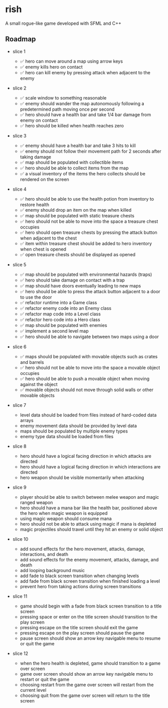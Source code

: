 # rish

A small rogue-like game developed with SFML and C++

## Roadmap

- slice 1

  - ✅ hero can move around a map using arrow keys
  - ✅ enemy kills hero on contact
  - ✅ hero can kill enemy by pressing attack when adjacent to the enemy

- slice 2

  - ✅ scale window to something reasonable
  - ✅ enemy should wander the map autonomously following a predetermined path moving once per second
  - ✅ hero should have a health bar and take 1/4 bar damage from enemy on contact
  - ✅ hero should be killed when health reaches zero

- slice 3

  - ✅ enemy should have a health bar and take 3 hits to kill
  - ✅ enemy should not follow their movement path for 2 seconds after taking damage
  - ✅ map should be populated with collectible items
  - ✅ hero should be able to collect items from the map
  - ✅ a visual inventory of the items the hero collects should be rendered on the screen

- slice 4

  - ✅ hero should be able to use the health potion from inventory to restore health
  - ✅ enemy should drop an item on the map when killed
  - ✅ map should be populated with static treasure chests
  - ✅ hero should not be able to move into the space a treasure chest occupies
  - ✅ hero should open treasure chests by pressing the attack button when adjacent to the chest
  - ✅ item within treasure chest should be added to hero inventory when chest is opened
  - ✅ open treasure chests should be displayed as opened

- slice 5

  - ✅ map should be populated with environmental hazards (traps)
  - ✅ hero should take damage on contact with a trap
  - ✅ map should have doors eventually leading to new maps
  - ✅ hero should be able to press the attack button adjacent to a door to use the door
  - ✅ refactor runtime into a Game class
  - ✅ refactor enemy code into an Enemy class
  - ✅ refactor map code into a Level class
  - ✅ refactor hero code into a Hero class
  - ✅ map should be populated with enemies
  - ✅ implement a second level map
  - ✅ hero should be able to navigate between two maps using a door

- slice 6

  - ✅ maps should be populated with movable objects such as crates and barrels
  - ✅ hero should not be able to move into the space a movable object occupies
  - ✅ hero should be able to push a movable object when moving against the object
  - ✅ movable objects should not move through solid walls or other movable objects

- slice 7

  - level data should be loaded from files instead of hard-coded data arrays
  - enemy movement data should be provided by level data
  - maps should be populated by multiple enemy types
  - enemy type data should be loaded from files

- slice 8

  - hero should have a logical facing direction in which attacks are directed
  - hero should have a logical facing direction in which interactions are directed
  - hero weapon should be visible momentarily when attacking

- slice 9

  - player should be able to switch between melee weapon and magic ranged weapon
  - hero should have a mana bar like the health bar, positioned above the hero when magic weapon is equipped
  - using magic weapon should consume mana
  - hero should not be able to attack using magic if mana is depleted
  - magic projectiles should travel until they hit an enemy or solid object

- slice 10

  - add sound effects for the hero movement, attacks, damage, interactions, and death
  - add sound effects for the enemy movement, attacks, damage, and death
  - add looping background music
  - add fade to black screen transition when changing levels
  - add fade from black screen transition when finished loading a level
  - prevent hero from taking actions during screen transitions

- slice 11

  - game should begin with a fade from black screen transition to a title screen
  - pressing space or enter on the title screen should transition to the play screen
  - pressing escape on the title screen should exit the game
  - pressing escape on the play screen should pause the game
  - pause screen should show an arrow key navigable menu to resume or quit the game

- slice 12

  - when the hero health is depleted, game should transition to a game over screen
  - game over screen should show an arrow key navigable menu to restart or quit the game
  - choosing restart from the game over screen will restart from the current level
  - choosing quit from the game over screen will return to the title screen
